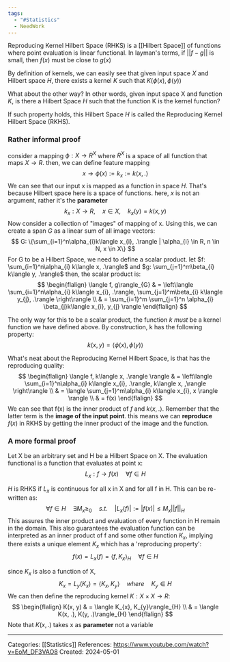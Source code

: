 ```yaml
---
tags:
  - "#Statistics"
  - NeedWork
---
```

Reproducing Kernel Hilbert Space (RHKS) is a [[Hilbert Space]] of functions where point evaluation is linear functional. In layman's terms, if $||f - g||$ is small, then $f(x)$ must be close to $g(x)$

By definition of kernels, we can easily see that given input space $X$ and Hilbert space $H$, there exists a kernel $K$ such that
$K(\phi(x), \phi(y))$

What about the other way? In other words, given input space X and function $K$, is there a Hilbert Space $H$ such that the function K is the kernel function?

If such property holds, this Hilbert Space $H$ is called the Reproducing Kernel Hilbert Space (RKHS).

### Rather informal proof
consider a mapping $\phi: X \to R^X$ where $R^X$ is a space of all function that maps $X \to R$. then, we can define feature mapping
$$
x \to \phi(x):= k_{x} := k\langle x, .\rangle
$$
We can see that our input x is mapped as a function in space $H$. That's because Hilbert space here is a space of functions. here, $x$ is not an argument, rather it's the **parameter**
$$
k_{x}: X \to R, \quad x\in X, \quad k_{x}(y) = k(x, y)
$$
Now consider a collection of "images" of mapping of x. Using this, we can create a span $G$ as a linear sum of all image vectors:
$$
G: \{\sum_{i=1}^n\alpha_{i}k\langle x_{i}, .\rangle | \alpha_{i} \in R, n \in N, x \in X\}
$$
For G to be a Hilbert Space, we need to define a scalar product.
let $f: \sum_{i=1}^n\alpha_{i} k\langle x, .\rangle$ and $g: \sum_{j=1}^m\beta_{i} k\langle y, .\rangle$
then, the scalar product is:
$$
\begin{flalign}
\langle f, g\rangle_{G} & = \left\langle  \sum_{i=1}^n\alpha_{i} k\langle x_{i}, .\rangle, \sum_{j=1}^m\beta_{i} k\langle y_{j}, .\rangle  \right\rangle \\
& = \sum_{i=1}^m \sum_{j=1}^n \alpha_{i} \beta_{j}k\langle x_{i}, y_{j} \rangle
\end{flalign}
$$

The only way for this to be a scalar product, the function $k$ _must_ be a kernel function we have defined above. By construction, k has the following property: 
$$
k(x, y) = \langle \phi(x), \phi(y)\rangle
$$

What's neat about the Reproducing Kernel Hilbert Space, is that has the reproducing quality:
$$
\begin{flalign}
\langle f, k\langle x, .\rangle \rangle & = \left\langle  \sum_{i=1}^n\alpha_{i} k\langle x_{i}, .\rangle, k\langle x, ,\rangle  \right\rangle \\
 & = \langle \sum_{j=1}^m\alpha_{i} k\langle x_{i}, x \rangle \rangle \\
 & = f(x)
\end{flalign}
$$
We can see that f(x) is the inner product of $f$ and $k\langle x, . \rangle$. Remember that the latter term is the **image of the input point**. this means we can **reproduce** $f(x)$ in RKHS by getting the inner product of the image and the function.

### A more formal proof
Let X be an arbitrary set and H be a Hilbert Space on X. The evaluation functional is a function that evaluates at point x:
$$
L_{x}: f \to f(x) \quad \forall f \in H
$$

$H$ is RHKS if $L_x$ is continuous for all x in X and for all f in H.
This can be re-written as:
$$
\forall f\in H \quad \exists M_{x}\geq_{0}\quad s.t.\quad|L_{x}(f)| := |f(x)| \leq M_{x}||f||_{H}
$$
This assures the inner product and evaluation of every function in H remain in the domain. This also guarantees the evaluation function can be interpreted as an inner product of f and some other function $K_x$, implying there exists a unique element $K_x$ which has a 'reproducing property':
$$
f(x) = L_{x}(f) = \langle f, K_{x}\rangle_{H} \quad\forall f \in H
$$

since $K_x$ is also a function of X,
$$
K_{x} = L_{y}(K_{x}) = \langle K_{x}, K_{y}\rangle\quad where\quad K_{y} \in H
$$
We can then define the reproducing kernel $K: X \times X \to R$:
$$
\begin{flalign}
K(x, y) & = \langle K_{x}, K_{y}\rangle_{H} \\
& = \langle K(x, .), K(y, .)\rangle_{H}
\end{flalign}
$$
Note that $K(x, .)$ takes x as **parameter** not a variable

---
Categories: [[Statistics]]
References:
https://www.youtube.com/watch?v=EoM_DF3VAO8
Created: 2024-05-01